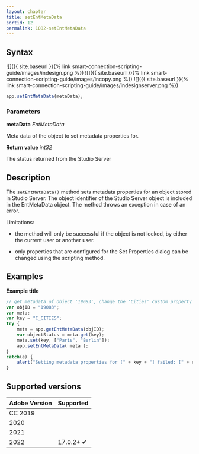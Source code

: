 ```yaml
---
layout: chapter
title: setEntMetaData
sortid: 12
permalink: 1082-setEntMetaData
---
```

## Syntax

![]({{ site.baseurl }}{% link smart-connection-scripting-guide/images/indesign.png %}) ![]({{ site.baseurl }}{% link smart-connection-scripting-guide/images/incopy.png %}) ![]({{ site.baseurl }}{% link smart-connection-scripting-guide/images/indesignserver.png %})

```javascript
app.setEntMetaData(metaData);
```

### Parameters

**metaData** *EntMetaData*

Meta data of the object to set metadata properties for.

**Return value** *int32*

The status returned from the Studio Server

## Description

The `setEntMetaData()` method sets metadata properties for an object stored in Studio Server. The object identifier of the Studio Server object is included in the EntMetaData object. The method throws an exception in case of an error.

Limitations:

* the method will only be successful if the object is not locked, by either the current user or another user.

* only properties that are configured for the Set Properties dialog can be changed using the scripting method.
    
## Examples

**Example title**

```javascript
// get metadata of object '19083', change the 'Cities' custom property of type multilist and set the metadata on the server object.
var objID = "19083";
var meta;
var key = "C_CITIES";
try {
    meta = app.getEntMetaData(objID);
    var objectStatus = meta.get(key);
    meta.set(key, ["Paris", "Berlin"]);
    app.setEntMetaData( meta );
}
catch(e) {
    alert("Setting metadata properties for [" + key + "] failed: [" + e.message + "].");
}
```

## Supported versions

| Adobe Version | Supported |
|---------------|-----------|
| CC 2019       |           |
| 2020          |           |
| 2021          |           |
| 2022          | 17.0.2+ ✔         |
